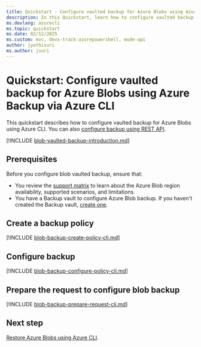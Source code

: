 ```yaml
---
title: Quickstart - Configure vaulted backup for Azure Blobs using Azure CLI
description: In this Quickstart, learn how to configure vaulted backup for Azure Blobs using Azure CLI.
ms.devlang: azurecli
ms.topic: quickstart
ms.date: 02/12/2025
ms.custom: mvc, devx-track-azurepowershell, mode-api
author: jyothisuri
ms.author: jsuri
---
```


# Quickstart: Configure vaulted backup for Azure Blobs using Azure Backup via Azure CLI

This quickstart describes how to configure vaulted backup for Azure Blobs using Azure CLI. You can also [configure backup using REST API](backup-azure-dataprotection-use-rest-api-backup-blobs.md).

[!INCLUDE [blob-vaulted-backup-introduction.md](../../includes/blob-vaulted-backup-introduction.md)]

## Prerequisites

Before you configure blob vaulted backup, ensure that:

- You review the [support matrix](../backup/blob-backup-support-matrix.md) to learn about the Azure Blob region availability, supported scenarios, and limitations.
- You have a Backup vault to configure Azure Blob backup. If you haven't created the Backup vault, [create one](../backup/backup-blobs-storage-account-ps.md#create-a-backup-vault).

## Create a backup policy

[!INCLUDE [blob-backup-create-policy-cli.md](../../includes/blob-backup-create-policy-cli.md)]

## Configure backup

[!INCLUDE [blob-backup-configure-policy-cli.md](../../includes/blob-backup-configure-policy-cli.md)]

## Prepare the request to configure blob backup

[!INCLUDE [blob-backup-prepare-request-cli.md](../../includes/blob-backup-prepare-request-cli.md)]

## Next step

[Restore Azure Blobs using Azure CLI](/azure/backup/restore-blobs-storage-account-cli).



